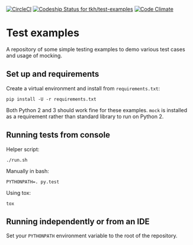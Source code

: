 [![CircleCI](https://circleci.com/gh/tkh/test-examples.svg?style=svg)](https://circleci.com/gh/tkh/test-examples) [ ![Codeship Status for tkh/test-examples](https://app.codeship.com/projects/c3f85ce0-e33e-0134-12a6-3ae0b9756505/status?branch=master)](https://app.codeship.com/projects/205976) [![Code Climate](https://codeclimate.com/github/tkh/test-examples/badges/gpa.svg)](https://codeclimate.com/github/tkh/test-examples)

# Test examples
A repository of some simple testing examples to demo various test cases and
usage of mocking.

## Set up and requirements
Create a virtual environment and install from `requirements.txt`:

    pip install -U -r requirements.txt

Both Python 2 and 3 should work fine for these examples. `mock` is installed as
a requirement rather than standard library to run on Python 2.

## Running tests from console
Helper script:

    ./run.sh

Manually in bash:

    PYTHONPATH=. py.test

Using tox:

    tox

## Running independently or from an IDE
Set your `PYTHONPATH` environment variable to the root of the repository.
